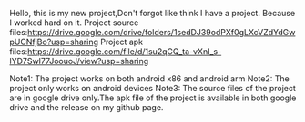 Hello, this is my new project,Don't forgot like  think I have a project. Because I worked hard on it.
Project source files:https://drive.google.com/drive/folders/1sedDJ39odPXf0gLXcVZdYdGwpUCNfjBo?usp=sharing
Project apk files:https://drive.google.com/file/d/1su2qCQ_ta-vXnI_s-lYD7SwI77JoouoJ/view?usp=sharing

Note1: The project works on both android x86 and android arm
Note2: The project only works on android devices
Note3: The source files of the project are in google drive only.The apk file of the project is available in both google drive and the release on my github page.
